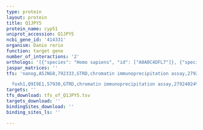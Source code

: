 ```yaml
---
type: protein
layout: protein
title: Q1JPY5
protein_name: cyp51
uniprot_accession: Q1JPY5
ncbi_gene_id: '414331'
organism: Danio rerio
function: target gene
number_of_interactions: '2'
orthologs: '[{"species": "Homo sapiens", "id": ["A0A0C4DFL7"]}, {"species": "Mus musculus", "id": ["<a href=\"/protein/q8k0c4\">Q8K0C4</a>"]}, {"species": "Rattus norvegicus", "id": ["<a href=\"/protein/q64654\">Q64654</a>"]}, {"species": "Saccharomyces cerevisiae", "id": ["<a href=\"/protein/p10614\">P10614</a>"]}]'
jaspar_matrices: ''
tfs: 'nanog,A5JNG8,792333,GTRD,chromatin immunoprecipitation assay,27924024%5Buid%5D,No

  foxh1,Q9I9E1,57930,GTRD,chromatin immunoprecipitation assay,27924024%5Buid%5D,No'
targets: ''
tfs_download: tfs_of_Q1JPY5.tsv
targets_download: ''
bindingSites_download: ''
binding_sites_ls: ''

---
```

